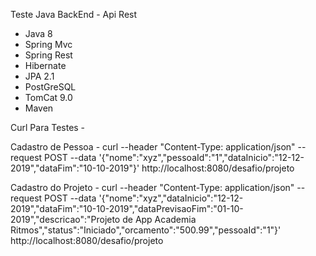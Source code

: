 Teste Java BackEnd - Api Rest

* Java 8
* Spring Mvc
* Spring Rest
* Hibernate
* JPA 2.1
* PostGreSQL
* TomCat 9.0
* Maven

Curl Para Testes -

Cadastro de Pessoa - curl --header "Content-Type: application/json" --request POST --data '{"nome":"xyz","pessoaId":"1","dataInicio":"12-12-2019","dataFim":"10-10-2019"}' http://localhost:8080/desafio/projeto

Cadastro do Projeto - curl --header "Content-Type: application/json" --request POST --data '{"nome":"xyz","dataInicio":"12-12-2019","dataFim":"10-10-2019","dataPrevisaoFim":"01-10-2019","descricao":"Projeto de App Academia Ritmos","status":"Iniciado","orcamento":"500.99","pessoaId":"1"}' http://localhost:8080/desafio/projeto

